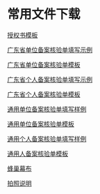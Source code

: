 # 常用文件下载


[授权书模板][1]


[广东省单位备案核验单填写示例](网站服务/备案系统/image/广东省单位备案核验单填写示例.jpg)

[广东省单位备案核验单模板][3]

[广东省个人备案核验单填写示例](网站服务/备案系统/image/广东省个人备案核验单填写示例.jpg)

[广东省个人备案核验单模板][5]

[通用单位备案核验单填写样例](网站服务/备案系统/image/通用单位备案核验单填写样例.jpg)

[通用单位备案核验单模板][7]

[通用个人备案核验单填写样例](网站服务/备案系统/image/通用个人备案核验单填写样例.jpg)

[通用人备案核验单模板][9]

[蜂巢幕布][10]

[拍照说明](网站服务/备案系统/image/拍照说明.jpg)

  [1]: http://cloudcomb-wiki.nos-eastchina1.126.net/%E6%8E%88%E6%9D%83%E4%B9%A6%E6%A8%A1%E6%9D%BF.docx
  [3]: http://cloudcomb-wiki.nos-eastchina1.126.net/%E5%B9%BF%E4%B8%9C%E7%9C%81%E5%8D%95%E4%BD%8D%E5%A4%87%E6%A1%88%E6%A0%B8%E9%AA%8C%E5%8D%95%E6%A8%A1%E6%9D%BF.docx
  [5]: http://cloudcomb-wiki.nos-eastchina1.126.net/%E5%B9%BF%E4%B8%9C%E7%9C%81%E4%B8%AA%E4%BA%BA%E5%A4%87%E6%A1%88%E6%A0%B8%E9%AA%8C%E5%8D%95%E6%A8%A1%E6%9D%BF.docx
  [7]: http://cloudcomb-wiki.nos-eastchina1.126.net/%E9%80%9A%E7%94%A8%E5%8D%95%E4%BD%8D%E5%A4%87%E6%A1%88%E6%A0%B8%E9%AA%8C%E5%8D%95%E6%A8%A1%E6%9D%BF.docx
  [9]: http://cloudcomb-wiki.nos-eastchina1.126.net/%E9%80%9A%E7%94%A8%E4%B8%AA%E4%BA%BA%E5%A4%87%E6%A1%88%E6%A0%B8%E9%AA%8C%E5%8D%95%E6%A8%A1%E6%9D%BF.docx
  [10]: http://cloudcomb-wiki.nos-eastchina1.126.net/%E8%9C%82%E5%B7%A2%E5%B9%95%E5%B8%83.rar
